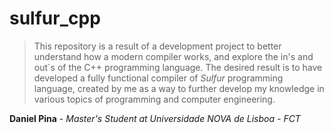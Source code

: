 # sulfur_cpp

> This repository is a result of a development project to better understand how a modern compiler works, 
and explore the in's and out´s of the C++ programming language.
The desired result is to have developed a fully functional compiler of *Sulfur* programming language, created by me as a way to 
further develop my knowledge in various topics of programming and computer engineering.

**Daniel Pina** - *Master's Student at Universidade NOVA de Lisboa - FCT*
